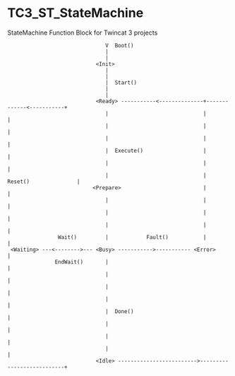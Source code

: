# TC3_ST_StateMachine
StateMachine Function Block for Twincat 3 projects



				                   V  Boot()						
								   |  									 
                                   |
								<Init>
								   |
								   |	
                                   |  Start()
                                   |
                                   |
								<Ready> -----------<--------------+-------------<-----------+
								   |                              |                         |
                                   |                              |                         |
                                   |                     		  |                         |
 								   |  Execute()					  |							|
                                   |                              |                         |
                                   |                              |   Reset()               |
 							   <Prepare>                          |                         |
 								   |                              |                         |
                                   |                              |                         |
                                   |                              |                         |
                    Wait()         |            Fault()           |                         |
	 <Waiting> ---<-------->--- <Busy> ----------->----------- <Error>                      |
				   EndWait() 	   |                                                        |
								   |	                                                    |
                                   |                                                 		|
                                   |                                                        |
								   |  Done()												|
								   |                                                        |
								   |                                                        |
								   |                                                        |
								<Idle> ------------------------->---------------------------+
